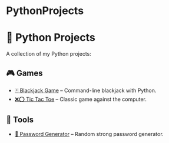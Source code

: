 # PythonProjects

# 🐍 Python Projects

A collection of my Python projects:

## 🎮 Games
- [🃏 Blackjack Game](./blackjack) – Command-line blackjack with Python.
- [❌⭕ Tic Tac Toe](./tic-tac-toe) – Classic game against the computer.

## 🔧 Tools
- [🔐 Password Generator](./password-generator) – Random strong password generator.
